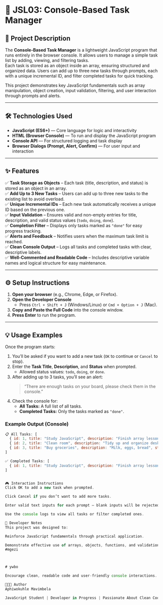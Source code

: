 # 🧩 JSL03: Console-Based Task Manager

## 📖 Project Description
The **Console-Based Task Manager** is a lightweight JavaScript program that runs entirely in the browser console. It allows users to manage a simple task list by adding, viewing, and filtering tasks.  
Each task is stored as an object inside an array, ensuring structured and organized data. Users can add up to three new tasks through prompts, each with a unique incremental ID, and filter completed tasks for quick tracking.

This project demonstrates key JavaScript fundamentals such as array manipulation, object creation, input validation, filtering, and user interaction through prompts and alerts.

---

## 🛠️ Technologies Used
- **JavaScript (ES6+)** — Core language for logic and interactivity  
- **HTML (Browser Console)** — To run and display the JavaScript program  
- **Console API** — For structured logging and task display  
- **Browser Dialogs (Prompt, Alert, Confirm)** — For user input and interaction  

---

## ✨ Features
✅ **Task Storage as Objects** – Each task (title, description, and status) is stored as an object in an array.  
✅ **Add Up to 3 New Tasks** – Users can add up to three new tasks to the existing list to avoid overload.  
✅ **Unique Incremental IDs** – Each new task automatically receives a unique ID based on the previous one.  
✅ **Input Validation** – Ensures valid and non-empty entries for title, description, and valid status values (`todo`, `doing`, `done`).  
✅ **Completion Filter** – Displays only tasks marked as `"done"` for easy progress tracking.  
✅ **Alerts and Feedback** – Notifies users when the maximum task limit is reached.  
✅ **Clean Console Output** – Logs all tasks and completed tasks with clear, descriptive labels.  
✅ **Well-Commented and Readable Code** – Includes descriptive variable names and logical structure for easy maintenance.  

---

## ⚙️ Setup Instructions

1. **Open your browser** (e.g., Chrome, Edge, or Firefox).  
2. **Open the Developer Console**  
   - Press `Ctrl + Shift + J` (Windows/Linux) or `Cmd + Option + J` (Mac).  
3. **Copy and Paste the Full Code** into the console window.  
4. **Press Enter** to run the program.  

---

## 💡 Usage Examples

Once the program starts:
1. You’ll be asked if you want to add a new task (`OK` to continue or `Cancel` to stop).
2. Enter the **Task Title**, **Description**, and **Status** when prompted.  
   - Allowed status values: `todo`, `doing`, or `done`.  
3. After adding up to 3 tasks, you’ll see an alert:
   > “There are enough tasks on your board, please check them in the console.”
4. Check the console for:
   - **All Tasks:** A full list of all tasks.  
   - **Completed Tasks:** Only the tasks marked as `"done"`.  

### Example Output (Console)
```javascript
📋 All Tasks: [
  { id: 1, title: "Study JavaScript", description: "Finish array lesson", status: "done" },
  { id: 2, title: "Clean room", description: "Tidy up and organize desk", status: "doing" },
  { id: 3, title: "Buy groceries", description: "Milk, eggs, bread", status: "todo" }
]

✅ Completed Tasks: [
  { id: 1, title: "Study JavaScript", description: "Finish array lesson", status: "done" }
]


🎮 Interaction Instructions
Click OK to add a new task when prompted.

Click Cancel if you don’t want to add more tasks.

Enter valid text inputs for each prompt — blank inputs will be rejected.

Use the console logs to view all tasks or filter completed ones.

🧠 Developer Notes
This project was designed to:

Reinforce JavaScript fundamentals through practical application.

Demonstrate effective use of arrays, objects, functions, and validation loops.
#mgezi



# ywbo

Encourage clean, readable code and user-friendly console interactions.

👩🏽‍💻 Author
Aphiwokuhle Mavimbela

JavaScript Student | Developer in Progress | Passionate About Clean Code & Learning

